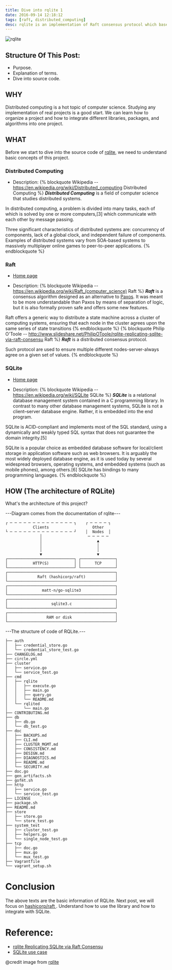 ```yaml
---
title: Dive into rqlite 1
date: 2016-09-14 12:18:12
tags: [raft, distributed_computing]
desc: rqlite is an implementation of Raft consensus protocol which based on SQLite.
---
```


![rqlite](https://github.com/rqlite/rqlite/blob/master/doc/logo-text.png?raw=true)

## Structure Of This Post:

* Purpose.
* Explanation of terms.
* Dive into source code.

## WHY

Distributed computing is a hot topic of computer science. Studying any implementation of real projects is a good start. We can learn how to organize a project and how to integrate different libraries, packages, and algorithms into one project.

<!--more-->

## WHAT

Before we start to dive into the source code of [rqlite](https://github.com/rqlite/rqlite), we need to understand basic concepts of this project.

### Distributed Computing

* Description:
{% blockquote Wikipedia -- https://en.wikipedia.org/wiki/Distributed_computing Distributed Computing %}
***Distributed Computing*** is a field of computer science that studies distributed systems.

In distributed computing, a problem is divided into many tasks, each of which is solved by one or more computers,[3] which communicate with each other by message passing.

Three significant characteristics of distributed systems are: concurrency of components, lack of a global clock, and independent failure of components. Examples of distributed systems vary from SOA-based systems to massively multiplayer online games to peer-to-peer applications.
{% endblockquote %}

### Raft

* [Home page](https://raft.github.io/)

* Description:
{% blockquote Wikipedia -- https://en.wikipedia.org/wiki/Raft_(computer_science) Raft %}
***Raft*** is a consensus algorithm designed as an alternative to [Paxos](http://bit.ly/2cHR8M8). It was meant to be more understandable than Paxos by means of separation of logic, but it is also formally proven safe and offers some new features.

Raft offers a generic way to distribute a state machine across a cluster of computing systems, ensuring that each node in the cluster agrees upon the same series of state transitions
{% endblockquote %}
{% blockquote Philip O'Toole -- http://www.slideshare.net/PhilipOToole/rqlite-replicating-sqlite-via-raft-consensu Raft %}
***Raft*** is a distributed consensus protocol.

Such protocol are used to ensure multiple different nodes-server-always agree on a given set of values.
{% endblockquote %}

### SQLite

* [Home page](https://www.sqlite.org/)

* Description:
{% blockquote Wikipedia -- https://en.wikipedia.org/wiki/SQLite SQLite %}
***SQLite*** is a relational database management system contained in a C programming library. In contrast to many other database management systems, SQLite is not a client–server database engine. Rather, it is embedded into the end program.

SQLite is ACID-compliant and implements most of the SQL standard, using a dynamically and weakly typed SQL syntax that does not guarantee the domain integrity.[5]

SQLite is a popular choice as embedded database software for local/client storage in application software such as web browsers. It is arguably the most widely deployed database engine, as it is used today by several widespread browsers, operating systems, and embedded systems (such as mobile phones), among others.[6] SQLite has bindings to many programming languages.
{% endblockquote %}


## HOW (The architecture of RQLite)

What's the architecture of this project?

---Diagram comes from the documentation of rqlite---

```{text}
┌ ─ ─ ─ ─ ─ ─ ─ ─ ─ ─ ─ ─ ─ ─ ┐    ┌ ─ ─ ─ ─ ┐
            Clients                   Other
└ ─ ─ ─ ─ ─ ─ ─ ─ ─ ─ ─ ─ ─ ─ ┘    │  Nodes  │
               │                    ─ ─ ─ ─ ─
               │                        ▲
               │                        │
               │                        │
               ▼                        ▼
┌─────────────────────────────┐ ┌───────────────┐
│           HTTP(S)           │ │      TCP      │
└─────────────────────────────┘ └───────────────┘
┌───────────────────────────────────────────────┐
│             Raft (hashicorp/raft)             │
└───────────────────────────────────────────────┘
┌───────────────────────────────────────────────┐
│               matt-n/go-sqlite3               │
└───────────────────────────────────────────────┘
┌───────────────────────────────────────────────┐
│                   sqlite3.c                   │
└───────────────────────────────────────────────┘
┌───────────────────────────────────────────────┐
│                 RAM or disk                   │
└───────────────────────────────────────────────┘
```


---The structure of code of RQLite.---

```
├── auth
│   ├── credential_store.go
│   └── credential_store_test.go
├── CHANGELOG.md
├── circle.yml
├── cluster
│   ├── service.go
│   └── service_test.go
├── cmd
│   ├── rqlite
│   │   ├── execute.go
│   │   ├── main.go
│   │   ├── query.go
│   │   └── README.md
│   └── rqlited
│       └── main.go
├── CONTRIBUTING.md
├── db
│   ├── db.go
│   └── db_test.go
├── doc
│   ├── BACKUPS.md
│   ├── CLI.md
│   ├── CLUSTER_MGMT.md
│   ├── CONSISTENCY.md
│   ├── DESIGN.md
│   ├── DIAGNOSTICS.md
│   ├── README.md
│   └── SECURITY.md
├── doc.go
├── gen_artifacts.sh
├── gofmt.sh
├── http
│   ├── service.go
│   └── service_test.go
├── LICENSE
├── package.sh
├── README.md
├── store
│   ├── store.go
│   └── store_test.go
├── system_test
│   ├── cluster_test.go
│   ├── helpers.go
│   └── single_node_test.go
├── tcp
│   ├── doc.go
│   ├── mux.go
│   └── mux_test.go
├── Vagrantfile
└── vagrant_setup.sh
```

# Conclusion

The above texts are the basic information of RQLite. Next post, we will focus on [hashicorp/raft
](https://github.com/hashicorp/raft). Understand how to use the library and how to integrate with SQLite.

# Reference:

* [rqlite Replicating SQLite via Raft Consensu](http://www.slideshare.net/PhilipOToole/rqlite-replicating-sqlite-via-raft-consensu)
* [SQLite use case](https://sqlite.org/whentouse.html)

@credit image from [rqlite](https://github.com/rqlite/rqlite)
